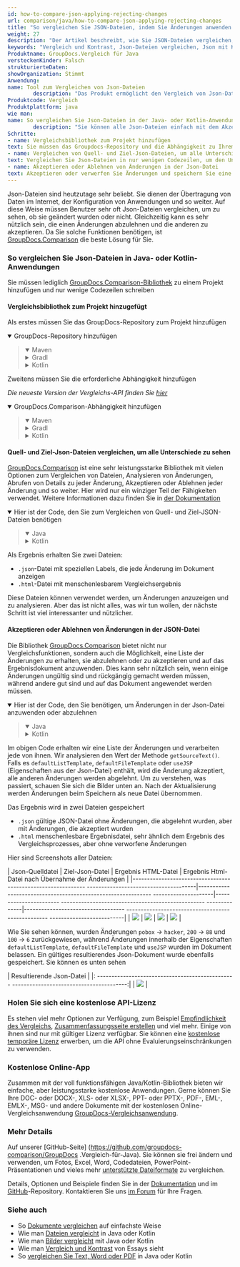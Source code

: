 ```yaml
---
id: how-to-compare-json-applying-rejecting-changes
url: comparison/java/how-to-compare-json-applying-rejecting-changes
title: "So vergleichen Sie JSON-Dateien, indem Sie Änderungen anwenden oder ablehnen"
weight: 27
description: "Der Artikel beschreibt, wie Sie JSON-Dateien vergleichen, indem Sie Änderungen mit GroupDocs.Comparison anwenden oder ablehnen"
keywords: "Vergleich und Kontrast, Json-Dateien vergleichen, Json mit Kotlin und Java vergleichen, Vergleichstool für Json-Dateien"
Produktname: GroupDocs.Vergleich für Java
versteckenKinder: Falsch
strukturierteDaten:
showOrganization: Stimmt
Anwendung:
name: Tool zum Vergleichen von Json-Dateien
        description: "Das Produkt ermöglicht den Vergleich von Json-Dateien"
Produktcode: Vergleich
Produktplattform: java
wie man:
name: So vergleichen Sie Json-Dateien in der Java- oder Kotlin-Anwendung
        description: "Sie können alle Json-Dateien einfach mit dem Akzeptieren oder Ablehnen von Änderungen vergleichen"
Schritte:
- name: Vergleichsbibliothek zum Projekt hinzufügen
text: Sie müssen das Groupdocs-Repository und die Abhängigkeit zu Ihrem Projekt hinzufügen
- name: Vergleichen von Quell- und Ziel-Json-Dateien, um alle Unterschiede anzuzeigen
text: Vergleichen Sie Json-Dateien in nur wenigen Codezeilen, um den Unterschied zwischen ihnen zu sehen
- name: Akzeptieren oder Ablehnen von Änderungen in der Json-Datei
text: Akzeptieren oder verwerfen Sie Änderungen und speichern Sie eine gültige resultierende JSON-Datei
---
```

Json-Dateien sind heutzutage sehr beliebt. Sie dienen der Übertragung von Daten im Internet, der Konfiguration von Anwendungen und so weiter. Auf diese Weise müssen Benutzer sehr oft Json-Dateien vergleichen, um zu sehen, ob sie geändert wurden oder nicht. Gleichzeitig kann es sehr nützlich sein, die einen Änderungen abzulehnen und die anderen zu akzeptieren. Da Sie solche Funktionen benötigen, ist [GroupDocs.Comparison](https://products.groupdocs.com/comparison) die beste Lösung für Sie.

### So vergleichen Sie Json-Dateien in Java- oder Kotlin-Anwendungen

Sie müssen lediglich [GroupDocs.Comparison-Bibliothek](https://repository.groupdocs.com/comparison/) zu einem Projekt hinzufügen und nur wenige Codezeilen schreiben

#### Vergleichsbibliothek zum Projekt hinzugefügt

Als erstes müssen Sie das GroupDocs-Repository zum Projekt hinzufügen

<details open><summary>GroupDocs-Repository hinzufügen</summary><blockquote>
<details open><summary>Maven</summary>

<script src="https://gist.github.com/groupdocs-comparison-gists/9de00b81ae5dd326fc85fecb5c1220a6.js"></script>

</details>
<details><summary>Gradl</summary>

<script src="https://gist.github.com/groupdocs-comparison-gists/15f77ae825f310acd9cad555dcea0019.js"></script>

</details>
<details><summary>Kotlin</summary>

<script src="https://gist.github.com/groupdocs-comparison-gists/ad7ad48d4e7f9f60e858c7ba546f3745.js"></script>

</details>
</blockquote></details>

Zweitens müssen Sie die erforderliche Abhängigkeit hinzufügen

_Die neueste Version der Vergleichs-API finden Sie [hier](https://repository.groupdocs.com/comparison/)_

<details open><summary>GroupDocs.Comparison-Abhängigkeit hinzufügen</summary><blockquote>
<details open><summary>Maven</summary>

<script src="https://gist.github.com/groupdocs-comparison-gists/f4d8f0b56d1dfa24dea18c68cd9d8001.js"></script>

</details>
<details><summary>Gradl</summary>

<script src="https://gist.github.com/groupdocs-comparison-gists/b760d58061daa45d9b211e2701aa52b5.js"></script>

</details>
<details><summary>Kotlin</summary>

<script src="https://gist.github.com/groupdocs-comparison-gists/b20a9f70c3442ca586a95b00a778a464.js"></script>

</details>
</blockquote></details>

#### Quell- und Ziel-Json-Dateien vergleichen, um alle Unterschiede zu sehen

[GroupDocs.Comparison](https://products.groupdocs.com/comparison) ist eine sehr leistungsstarke Bibliothek mit vielen Optionen zum Vergleichen von Dateien, Analysieren von Änderungen, Abrufen von Details zu jeder Änderung, Akzeptieren oder Ablehnen jeder Änderung und so weiter. Hier wird nur ein winziger Teil der Fähigkeiten verwendet. Weitere Informationen dazu finden Sie in [der Dokumentation](/comparison/java/getting-started/)

<details open><summary>Hier ist der Code, den Sie zum Vergleichen von Quell- und Ziel-JSON-Dateien benötigen</summary><blockquote>
<details open><summary>Java</summary>

<script src="https://gist.github.com/groupdocs-comparison-gists/9395725d254c7500ed2f30dc558fd174.js"></script>

</details>
<details><summary>Kotlin</summary>

<script src="https://gist.github.com/groupdocs-comparison-gists/8eb90b7f07e6240ec875e5e195a0a374.js"></script>

</details>
</blockquote></details>

Als Ergebnis erhalten Sie zwei Dateien:

* `.json`-Datei mit speziellen Labels, die jede Änderung im Dokument anzeigen
* `.html`-Datei mit menschenlesbarem Vergleichsergebnis

Diese Dateien können verwendet werden, um Änderungen anzuzeigen und zu analysieren. Aber das ist nicht alles, was wir tun wollen, der nächste Schritt ist viel interessanter und nützlicher.

#### Akzeptieren oder Ablehnen von Änderungen in der JSON-Datei

Die Bibliothek [GroupDocs.Comparison](https://products.groupdocs.com/comparison) bietet nicht nur Vergleichsfunktionen, sondern auch die Möglichkeit, eine Liste der Änderungen zu erhalten, sie abzulehnen oder zu akzeptieren und auf das Ergebnisdokument anzuwenden. Dies kann sehr nützlich sein, wenn einige Änderungen ungültig sind und rückgängig gemacht werden müssen, während andere gut sind und auf das Dokument angewendet werden müssen.

<details open><summary>Hier ist der Code, den Sie benötigen, um Änderungen in der Json-Datei anzuwenden oder abzulehnen</summary><blockquote>
<details open><summary>Java</summary>

<script src="https://gist.github.com/groupdocs-comparison-gists/00519168fed54a68e3edbb087a0e0ef8.js"></script>

</details>
<details><summary>Kotlin</summary>

<script src="https://gist.github.com/groupdocs-comparison-gists/2b54bd01f16bce036b2bd9ec32f58473.js"></script>

</details>
</blockquote></details>

Im obigen Code erhalten wir eine Liste der Änderungen und verarbeiten jede von ihnen. Wir analysieren den Wert der Methode `getSourceText()`. Falls es `defaultListTemplate`, `defaultFileTemplate` oder `useJSP` (Eigenschaften aus der Json-Datei) enthält, wird die Änderung akzeptiert, alle anderen Änderungen werden abgelehnt. Um zu verstehen, was passiert, schauen Sie sich die Bilder unten an. Nach der Aktualisierung werden Änderungen beim Speichern als neue Datei übernommen.

Das Ergebnis wird in zwei Dateien gespeichert

* `.json` gültige JSON-Datei ohne Änderungen, die abgelehnt wurden, aber mit Änderungen, die akzeptiert wurden
* `.html` menschenlesbare Ergebnisdatei, sehr ähnlich dem Ergebnis des Vergleichsprozesses, aber ohne verworfene Änderungen

Hier sind Screenshots aller Dateien:

| Json-Quelldatei | Ziel-Json-Datei | Ergebnis HTML-Datei | Ergebnis Html-Datei nach Übernahme der Änderungen |
|------------------------------------------------------------- --------------------------------------|----------- -------------------------------------------------- ---------------------|----------------------- -------------------------------------------------- --------------|----------------------------------- -------------------------------------------------- --------------------------|
| ![](comparison/java/images/how-to-compare-json-applying-rejecting-changes-source.png) | ![](comparison/java/images/how-to-compare-json-applying-rejecting-changes-target.png) | ![](comparison/java/images/how-to-compare-json-applying-rejecting-changes-result.png) | ![](comparison/java/images/how-to-compare-json-applying-rejecting-changes-applied.png) |

Wie Sie sehen können, wurden Änderungen `pobox` -> `hacker`, `200` -> `88` und `100` -> `6` zurückgewiesen, während Änderungen innerhalb der Eigenschaften `defaultListTemplate`, `defaultFileTemplate` und `useJSP` wurden im Dokument belassen. Ein gültiges resultierendes Json-Dokument wurde ebenfalls gespeichert. Sie können es unten sehen

| Resultierende Json-Datei |
|: ------------------------------------------------ ----------------------------------------:|
| ![](comparison/java/images/how-to-compare-json-applying-rejecting-changes-resultant.png) |

### Holen Sie sich eine kostenlose API-Lizenz

Es stehen viel mehr Optionen zur Verfügung, zum Beispiel [Empfindlichkeit des Vergleichs](/comparison/java/adjusting-comparison-sensitivity/), [Zusammenfassungsseite erstellen](/comparison/java/get-only-summary-page/) und viel mehr. Einige von ihnen sind nur mit gültiger Lizenz verfügbar. Sie können eine [kostenlose temporäre Lizenz](https://purchase.groupdocs.com/temporary-license) erwerben, um die API ohne Evaluierungseinschränkungen zu verwenden.

### Kostenlose Online-App
Zusammen mit der voll funktionsfähigen Java/Kotlin-Bibliothek bieten wir einfache, aber leistungsstarke kostenlose Anwendungen.
Gerne können Sie Ihre DOC- oder DOCX-, XLS- oder XLSX-, PPT- oder PPTX-, PDF-, EML-, EMLX-, MSG- und andere Dokumente mit der kostenlosen Online-Vergleichsanwendung [GroupDocs-Vergleichsanwendung](https://products.groupdocs.app/comparison ).

### Mehr Details

Auf unserer [GitHub-Seite] (https://github.com/groupdocs-comparison/GroupDocs .Vergleich-für-Java). Sie können sie frei ändern und verwenden, um Fotos, Excel, Word, Codedateien, PowerPoint-Präsentationen und vieles mehr [unterstützte Dateiformate](/comparison/java/supported-document-formats/) zu vergleichen.

Details, Optionen und Beispiele finden Sie in der [Dokumentation](/comparison/java/getting-started/) und im [GitHub](https://github.com/groupdocs-comparison)-Repository. Kontaktieren Sie uns [im Forum](https://forum.groupdocs.com/) für Ihre Fragen.

### Siehe auch

* So [Dokumente vergleichen](/comparison/java/how-to-compare-documents-in-the-easiest-way) auf einfachste Weise
* Wie man [Dateien vergleicht](/comparison/java/how-to-compare-files-in-java-or-kotlin) in Java oder Kotlin
* Wie man [Bilder vergleicht](/comparison/java/how-to-compare-images-using-java-or-kotlin) mit Java oder Kotlin
* Wie man [Vergleich und Kontrast](/comparison/java/how-to-see-comparison-and-contrast-of-essays) von Essays sieht
* So [vergleichen Sie Text, Word oder PDF](/comparison/java/how-to-compare-text-word-pdf-in-java-or-kotlin) in Java oder Kotlin

